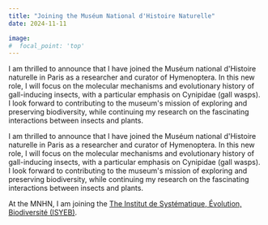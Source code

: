 ```yaml
---
title: "Joining the Muséum National d'Histoire Naturelle"
date: 2024-11-11

image:
#  focal_point: 'top'
---
```


I am thrilled to announce that I have joined the Muséum national d'Histoire naturelle in Paris as a researcher and curator of Hymenoptera. In this new role, I will focus on the molecular mechanisms and evolutionary history of gall-inducing insects, with a particular emphasis on Cynipidae (gall wasps). I look forward to contributing to the museum's mission of exploring and preserving biodiversity, while continuing my research on the fascinating interactions between insects and plants.

<!--more-->

I am thrilled to announce that I have joined the Muséum national d'Histoire naturelle in Paris as a researcher and curator of Hymenoptera. In this new role, I will focus on the molecular mechanisms and evolutionary history of gall-inducing insects, with a particular emphasis on Cynipidae (gall wasps). I look forward to contributing to the museum's mission of exploring and preserving biodiversity, while continuing my research on the fascinating interactions between insects and plants.

At the MNHN,  I am joining the [The Institut de Systématique, Évolution, Biodiversité (ISYEB)](https://isyeb.mnhn.fr/en).